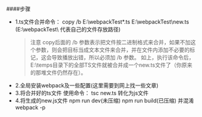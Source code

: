 ####步骤  
* 1.ts文件合并命令： copy  /b  E:\webpackTest\*.ts  E:\webpackTest\new.ts  (E:\webpackTest\   代表自己的文件存放路径)  
    > 注意
        copy后面的 /b  参数表示把文件按二进制格式来合并，如果不加这个参数，则会把目标当成文本文件来合并，并在文件内添加不必要的标记，这会导致播放出错，所以必须加 /b 参数。
        如上，执行该命令后，E:\temps目录下的全部TS文件就被合并成一个new.ts文件了（你原来的那堆文件仍然存在）。  
* 2.全局安装webpack及一些配置(这里需要到网上找一些文章)  
* 3.将合并好的ts文件  使用命令： tsc new.ts 转化为js文件  
* 4.将生成的new.js文件 npm run dev(未压缩)  npm run build(已压缩) 并混淆 webpack -p  